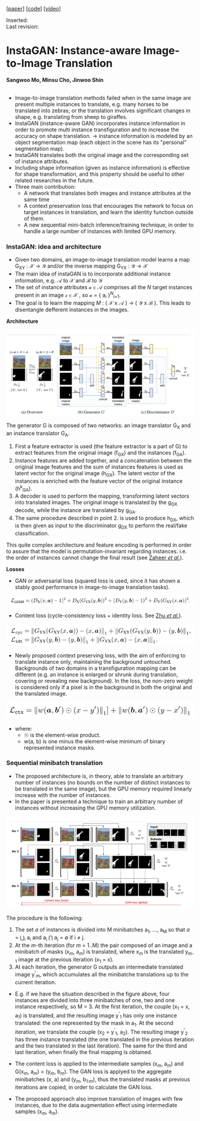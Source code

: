 [[paper](https://arxiv.org/abs/1812.10889)] [[code](https://github.com/sangwoomo/instagan)] [[video](https://www.youtube.com/watch?v=WpV5Ttbbzh0)]

Inserted:<br>
Last revision:

# InstaGAN: Instance-aware Image-to-Image Translation
**Sangwoo Mo, Minsu Cho, Jinwoo Shin**
<br>
<br>
- Image-to-image translation methods failed when in the same image are present multiple instances to translate, e.g. many horses to be translated into zebras; or the translation involves significant changes in shape, e.g. translating from sheep to giraffes.
- InstaGAN (instance-aware GAN) incorporates instance information in order to promote multi instance transfiguration and to increase the accuracy on shape translation. &rarr; instance information is modeled by an object segmentation map (each object in the scene has its "personal" segmentation map).
- InstaGAN translates both the original image and the corresponding set of instance attributes.
- Including shape information (given as instance information) is effective for shape transformation, and this property should be useful to other related researches in the future.
- Three main contribution:
  - A network that translates both images and instance attributes at the same time
  - A context preservation loss that encourages the network to focus on target instances in translation, and learn the identity function outside of them.
  - A new sequential mini-batch inference/training technique, in order to handle a large number of instances with limited GPU memory.

### InstaGAN: idea and architecture
- Given two domains, an image-to-image translation model learns a map G<sub>XY</sub> : &Xscr; &rarr; &Yscr; and/or the inverse mapping G<sub>YX</sub> : &Yscr; &rarr; &Xscr;
- The main idea of instaGAN is to incorporate additional instance information, e.g. &Ascr; to &Xscr; and &Bscr; to &Yscr;
- The set of instance attributes &ascr; &in; &Ascr; comprises all the _N_ target instances present in an image &xscr; &in; &Xscr; , so &ascr; = { a<sub>i</sub> }<sup>_N_</sup><sub>i=1</sub>.
- The goal is to learn the mapping _M_ : ( &Xscr; x &Ascr; ) &rarr; ( &Yscr; x &Bscr; ). This leads to disentangle defferent instances in the images.

**Architecture**
<p align="center">
  <img src="img/mo2019_model.png">
</p>
The generator G is composed of two networks: an image translator G<sub>X</sub> and an instance translator G<sub>A</sub>.

1. First a feature extractor is used (the feature extractor is a part of G) to extract features from the original image (f<sub>GX</sub>) and the instances (f<sub>GA</sub>).
2. Instance features are added together, and a concatenation between the original image features and the sum of instances features is used as latent vector for the original image (h<sub>GX</sub>). The latent vector of the instances is enriched with the feature vector of the original instance (h<sup>k</sup><sub>GA</sub>).
3. A decoder is used to perform the mapping, transforming latent vectors into translated images. The original image is translated by the g<sub>GX</sub> decode, while the instance are translated by g<sub>GA</sub>.
4. The same procedure described in point 2. is used to produce h<sub>DX</sub>, which is then given as input to the discriminator g<sub>DX</sub> to perform the real/fake classification.

This quite complex architecture and feature encoding is performed in order to assure that the model is permutation-invariant regarding instances. i.e. the order of instances cannot change the final result (see [Zaheer _et al._](https://arxiv.org/abs/1703.06114)).

**Losses**
- GAN or adversarial loss (squared loss is used, since it has shown a stably good performance in image-to-image translation tasks).
<p align="center">
  <img src="img/mo2019_eq1.png">
</p>

- Content loss (cycle-consistency loss + identity loss. See [Zhu _et al._](https://arxiv.org/abs/1703.10593)).
<p align="center">
  <img src="img/mo2019_eq2.png">
</p>

- Newly proposed context preserving loss, with the aim of enforcing to translate instance only, maintaining the background untouched. Backgrounds of two domains in a transfiguration mapping can be different (e.g. an instance is enlarged or shrunk during translation, covering or revealing new background). In the loss, the non-zero weight is considered only if a pixel is in the background in both the original and the translated image.
<p align="center">
  <img src="img/mo2019_eq3.png">
</p>

- where:
  - &#x2609; is the element-wise product.
  - w(a, b) is one minus the element-wise minimum of binary represented instance masks.

### Sequential minibatch translation
- The proposed architecture is, in theory, able to translate an arbitrary number of instances (no bounds on the number of distinct instances to be translated in the same image), but the GPU memory required linearly increase with the number of instances.
- In the paper is presented a technique to train an arbitrary number of instances without increasing the GPU memory utilization.

<p align="center">
  <img src="img/mo2019_seq_minibatch.png">
</p>

The procedure is the following:

1. The set _a_ of instances is divided into M minibatches a<sub>1</sub>, ..., a<sub>M</sub> so that _a_ = &Union;<sub>i</sub> a<sub>i</sub> and a<sub>i</sub> &Intersection; a<sub>j</sub> = &emptyset; if i &ne; j.
2. At the _m_-th iteration (for _m_ = 1..M) the pair composed of an image and a minibatch of masks (x<sub>_m_</sub>, a<sub>_m_</sub>) is translated, where x<sub>_m_</sub> is the translated y<sub>_m_-1</sub> image at the previous iteration (x<sub>1</sub> = x).
3. At each iteration, the generator G outputs an intermediate translated image y<sup>'</sup><sub>_m_</sub>, which accumulates all the minibatche translations up to the current iteration.
  - E.g. if we have the situation described in the figure above, four instances are divided into three minibatches of one, two and one instance respectively, so M = 3. At the first iteration, the couple (x<sub>1</sub> = x, a<sub>1</sub>) is translated, and the resulting image y<sup>'</sup><sub>1</sub> has only one instance translated: the one represented by the mask in a<sub>1</sub>. At the second iteration, we translate the couple (x<sub>2</sub> = y<sup>'</sup><sub>1</sub>, a<sub>2</sub>). The resulting image y<sup>'</sup><sub>2</sub> has three instance translated (the one translated in the previous iteration and the two translated in the last iteration). The same for the third and last iteration, when finally the final mapping is obtained.

- The content loss is applied to the intermediate samples (x<sub>_m_</sub>, a<sub>_m_</sub>) and G(x<sub>_m_</sub>, a<sub>_m_</sub>) = (y<sub>_m_</sub>, b<sub>_m_</sub>). The GAN loss is applyed to the aggregate minibatches (x, a) and (y<sub>_m_</sub>, b<sub>1:_m_</sub>), thus the translated masks at previous iterations are copied, in order to calculate the GAN loss.
- The proposed approach also improve translation of images with few instances, due to the data augmentation effect using intermediate samples (x<sub>_m_</sub>, a<sub>_m_</sub>).
